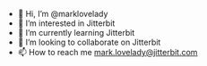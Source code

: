 - 👋 Hi, I’m @marklovelady
- 👀 I’m interested in Jitterbit
- 🌱 I’m currently learning Jitterbit
- 💞️ I’m looking to collaborate on Jitterbit
- 📫 How to reach me mark.lovelady@jitterbit.com

<!---
marklovelady/marklovelady is a ✨ special ✨ repository because its `README.md` (this file) appears on your GitHub profile.
You can click the Preview link to take a look at your changes.
--->
